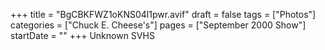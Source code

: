 +++
title = "BgCBKFWZ1oKNS04l1pwr.avif"
draft = false
tags = ["Photos"]
categories = ["Chuck E. Cheese's"]
pages = ["September 2000 Show"]
startDate = ""
+++
Unknown SVHS
